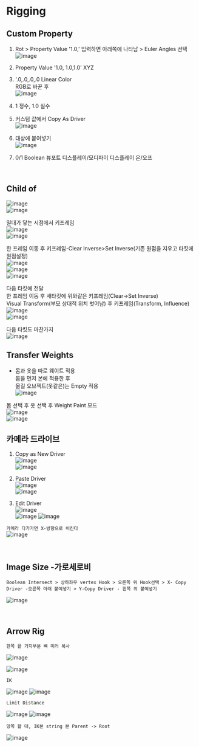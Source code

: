 Rigging
===========

Custom Property
---------------
1. Rot > Property Value '1.0,' 입력하면 아래쪽에 나타남 > Euler Angles 선택  
![image](https://user-images.githubusercontent.com/30430227/130902550-5b991d78-b7ed-4f52-af95-ec893ce60c81.png)

2. Property Value '1.0, 1.0,1.0' XYZ 
3. '.0,.0,.0,.0 Linear Color  
RGB로 바꾼 후  
![image](https://user-images.githubusercontent.com/30430227/130913389-94abea42-9307-4701-b15f-c34f093a31e5.png)

4. 1 정수, 1.0 실수
5. 커스텀 값에서 Copy As Driver  
![image](https://user-images.githubusercontent.com/30430227/130905238-b21ad6f9-28ad-4bd5-91a5-7fa335743f30.png)

6. 대상에 붙여넣기  
![image](https://user-images.githubusercontent.com/30430227/130905298-88b96740-88c0-49f1-9874-e3f15135e81a.png)

7. 0/1 Boolean 뷰포트 디스플레이/모디파이 디스플레이 온/오프
<br>

Child of
----------
![image](https://user-images.githubusercontent.com/30430227/131270242-53817b55-12b4-4276-a208-1268c353d111.png)  
![image](https://user-images.githubusercontent.com/30430227/131270322-2496e15c-ee47-4e40-9800-9007bce7757c.png)

밀대가 닿는 시점에서 키프레임  
![image](https://user-images.githubusercontent.com/30430227/131270425-40944619-515f-463f-8fe4-c372464c0f60.png)  
![image](https://user-images.githubusercontent.com/30430227/131270412-b5e37d0d-4842-4cac-8843-e50032d5efbb.png)  

한 프레임 이동 후 키프레임-Clear Inverse>Set Inverse(기존 원점을 지우고 타킷에 원점설정)  
![image](https://user-images.githubusercontent.com/30430227/131270552-e35f0559-6bfd-427f-915d-ed139f77defe.png)  
![image](https://user-images.githubusercontent.com/30430227/131270494-7da9aa06-8e39-4ef3-9e11-4a78eb0e4b4e.png)  
![image](https://user-images.githubusercontent.com/30430227/131270522-1d0c8302-49b3-44c5-9040-9c105c32a5aa.png)  

다음 타킷에 전달  
한 프레임 이동 후 새타킷에 위와같은 키프레임(Clear->Set Inverse)  
Visual Transform(부모 상대적 위치 벗어남) 후 키프레임(Transform, Influence)  
![image](https://user-images.githubusercontent.com/30430227/131271315-e9dd8ead-3d61-4685-9cef-f7d1e1625aef.png)  
![image](https://user-images.githubusercontent.com/30430227/131271358-21f0d3fe-351a-454d-812d-9baea1b32be4.png)  

다음 타킷도 마찬가지  
![image](https://user-images.githubusercontent.com/30430227/131271790-325a724d-a069-4818-98f8-57f4bc3bd93e.png)


Transfer Weights
------------------
- 몸과 옷을 따로 웨이트 적용  
몸을 먼저 본에 적용한 후  
옮길 오브젝트(옷같은)는 Empty 적용  
![image](https://user-images.githubusercontent.com/30430227/131273429-604cf4e5-2316-4f13-b9ec-c9979f571cca.png)  

몸 선택 후 옷 선택 후 Weight Paint 모드  
![image](https://user-images.githubusercontent.com/30430227/131273759-1ce4dd4e-1a92-4223-b638-13f7216fadfb.png)  
![image](https://user-images.githubusercontent.com/30430227/131273848-9755f8ae-5fe2-4ada-b6d9-693b19e7afe6.png)  



카메라 드라이브 
---------------
1. Copy as New Driver  
![image](https://user-images.githubusercontent.com/30430227/137431840-fcefb907-7949-495e-95fa-e3bba085ef5f.png)  
![image](https://user-images.githubusercontent.com/30430227/137431983-f6ce03da-d296-4e38-9f72-6c6a04a2e33d.png)  



2. Paste Driver  
![image](https://user-images.githubusercontent.com/30430227/137432066-41102168-5e40-46e6-8bdd-b77ea49b8fcb.png)  
![image](https://user-images.githubusercontent.com/30430227/137432103-09b0f0c7-f1b4-416b-97bf-a3d2052046c0.png)  


3. Edit Driver  
![image](https://user-images.githubusercontent.com/30430227/137432233-b78a4edd-967f-49dd-9255-fb904083033a.png)  
![image](https://user-images.githubusercontent.com/30430227/137433397-5c048be0-f398-4dc4-a8d3-d948ed2a33e6.png)
![image](https://user-images.githubusercontent.com/30430227/137433465-cab7d1cc-c717-49af-aa30-95d422ae2955.png)  

`카메라 다가가면 X-방향으로 비킨다`  
![image](https://user-images.githubusercontent.com/30430227/137433537-f46e6271-0411-4864-8cdb-0115e92c2c6b.png)  

<br>

Image Size -가로세로비 
--------------------------

`Boolean Intersect > 상하좌우 vertex Hook > 오른쪽 위 Hook선택 > X- Copy Driver -오른쪽 아래 붙여넣기 > Y-Copy Driver - 왼쪽 위 붙여넣기`

![image](https://user-images.githubusercontent.com/30430227/143068897-6489699e-d8fa-4af9-9e59-79ba8a509dea.png)

<br>

Arrow Rig
----------

`한쪽 활 가지부분 뼈 미러 복사`

![image](https://user-images.githubusercontent.com/30430227/159624761-bad5f78a-f3d1-4211-af5f-95c606951d7d.png)

![image](https://user-images.githubusercontent.com/30430227/159625134-cf470e50-1fdb-42e7-8226-0b7af6add73b.png)

`IK`

![image](https://user-images.githubusercontent.com/30430227/159624858-e61fc254-63b2-4f98-8b08-425b134e66bd.png)
![image](https://user-images.githubusercontent.com/30430227/159624939-d990988b-d7a8-488e-8fc9-647618515d4d.png)

`Limit Distance`

![image](https://user-images.githubusercontent.com/30430227/159624893-0117eef4-7909-473d-a30c-10d2e6697643.png)
![image](https://user-images.githubusercontent.com/30430227/159624925-f51c157c-2af6-4927-8adb-faf035d12a80.png)

`양쪽 활 대, IK본 string 본 Parent -> Root`

![image](https://user-images.githubusercontent.com/30430227/159625059-febcc3dc-82eb-45d8-9b4b-77f6b30f6f6f.png)




